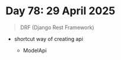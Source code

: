 # Day 78: 29 April 2025

> DRF (Django Rest Framework) 

- shortcut way of creating api

    - ModelApi